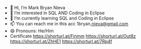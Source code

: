 - 👋 Hi, I’m Mark Bryan Nieva
- 👀 I’m interested in SQL AND Coding in Eclipse
- 🌱 I’m currently learning SQL and Coding in Eclipse
- 📫 You can reach me in this acc 1bryan,nieva@gmail.com
- 😄 Pronouns: He/Him
- Certificate
https://shorturl.at/Finmm
https://shorturl.at/Out8z
https://shorturl.at/ZhHE1
https://shorturl.at/7Rp4f
